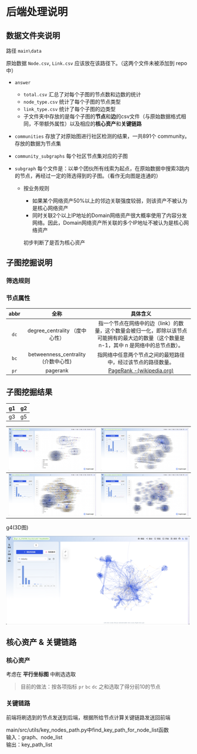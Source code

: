 # 后端处理说明

## 数据文件夹说明

路径 `main\data`

原始数据 `Node.csv`, `Link.csv` 应该放在该路径下。（这两个文件未被添加到 repo 中）

- `answer` 
  
  - `total.csv` 汇总了对每个子图的节点数和边数的统计
  - `node_type.csv` 统计了每个子图的节点类型
  - `link_type.csv` 统计了每个子图的边类型
  - 子文件夹中存放的是每个子图的**节点**和**边**的csv文件（与原始数据格式相同，不带额外属性）以及相应的**核心资产**和**关键链路**
  
- `communities` 存放了对原始图进行社区检测的结果，一共891个 community。存放的数据为节点集

- `community_subgraphs` 每个社区节点集对应的子图

- `subgraph` 每个文件是：以单个团伙所有线索为起点，在原始数据中搜索3跳内的节点，再经过一定的筛选得到的子图。（看作无向图是连通的）
  
  - 按业务规则
  
    - 如果某个网络资产50%以上的邻边关联强度较弱，则该资产不被认为是核心网络资产
    - 同时关联2个以上IP地址的Domain网络资产很大概率使用了内容分发网络。因此，Domain网络资产所关联的多个IP地址不被认为是核心网络资产
  
    初步判断了是否为核心资产

## 子图挖掘说明

### 筛选规则


### 节点属性

| abbr |                全称                 |                           具体含义                           |
| :--: | :---------------------------------: | :----------------------------------------------------------: |
| `dc` |   degree_centrality （度中心性）    | 指一个节点在网络中的边（link）的数量，这个数量会被归一化，即除以该节点可能拥有的最大边的数量（这个数量是 n-1，其中 n 是网络中的总节点数）。 |
| `bc` | betweenness_centrality (介数中心性) | 指网络中任意两个节点之间的最短路径中，经过该节点的路径数量。 |
| `pr` |              pagerank               | [PageRank -(wikipedia.org)](https://zh.wikipedia.org/wiki/PageRank) |



## 子图挖掘结果

| g1   | g2   |
| ---- | ---- |
| g3   | g5   |

| <img width=500px src="./assets/g1.png"> | <img width=500px src="./assets/g2.png"> |
| :-------------------------------------: | :-------------------------------------: |
| <img width=500px src="./assets/g3.png"> | <img width=500px src="./assets/g5.png"> |

g4(3D图)

<img width=500px src="./assets/g4.png">

## 核心资产 & 关键链路

### 核心资产

考虑在 **平行坐标图** 中刷选选取

> 目前的做法：按各项指标 `pr` `bc` `dc` 之和选取了得分前10的节点

### 关键链路

前端将刷选到的节点发送到后端，根据所给节点计算关键链路发送回前端

main/src/utils/key_nodes_path.py中find_key_path_for_node_list函数\
输入：graph、node_list\
输出：key_path_list





